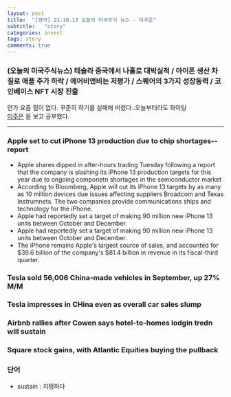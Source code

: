 ```yaml
---
layout: post
title:  "[영어] 21.10.13 오늘의 미국주식 뉴스 - 미주은"
subtitle:   "story"
categories: invest
tags: story
comments: true
---
```


### (오늘의 미국주식뉴스) 테슬라 중국에서 나홀로 대박실적 / 아이폰 생산 차질로 애플 주가 하락 / 에어비앤비는 저평가 / 스퀘어의 3가지 성장동력 / 코인베이스 NFT 시장 진출

먼가 요즘 힘이 없다. 꾸준히 하기를 실패해 버렸다..오늘부터라도 화이팅   
[미주은](https://www.youtube.com/watch?v=XRUA49ocwnU) 을 보고 공부했다.

---

### Apple set to cut iPhone 13 production due to chip shortages--report
- Apple shares dipped in after-hours trading Tuesday following a report that the company is slashing its iPhone 13 production targets for this year due to ongoing componetn shortages in the semiconductor market
- According to Bloomberg, Apple will cut its iPhone 13 targets by as many as 10 million devices due issues affecting suppliers Broadcom and Texas Instrumnets. The two companies provide communications ships and technology for the iPhone.
- Apple had reportedly set a target of making 90 million new iPhone 13 units between October and December.
- Apple had reportedly set a target of making 90 million new iPhone 13 units between October and December.
- The iPhone remains Apple's largest source of sales, and accounted for $39.6 billion of the company's $81.4 billion in revenue in its fiscal-third quarter.

### Tesla sold 56,006 China-made vehicles in September, up 27% M/M

### Tesla impresses in CHina even as overall car sales slump

### Airbnb rallies after Cowen says hotel-to-homes lodgin tredn will sustain

### Square stock gains, with Atlantic Equities buying the pullback


### 단어
- sustain : 지탱하다